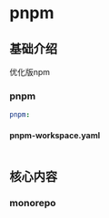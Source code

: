 # pnpm

## 基础介绍

优化版npm

### pnpm
```yaml
pnpm:

```


#### pnpm-workspace.yaml
```yaml

```


## 核心内容


### monorepo
